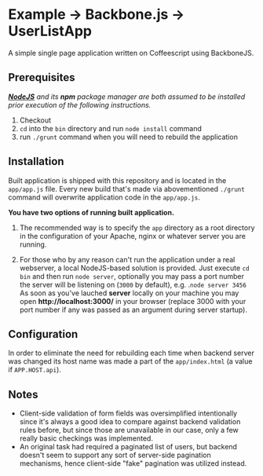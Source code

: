 # Example -> Backbone.js -> UserListApp

A simple single page application written on Coffeescript using BackboneJS.

## Prerequisites

_[**NodeJS**](https://nodejs.org/) and its **npm** package manager are both
assumed to be installed prior execution of the following instructions._

1. Checkout
2. `cd` into the `bin` directory and run `node install` command
3. run `./grunt` command when you will need to rebuild the application

## Installation

Built application is shipped with this repository and is located in the
`app/app.js` file. Every new build that's made via abovementioned `./grunt`
command will overwrite application code in the `app/app.js`.

**You have two options of running built application.**

1) The recommended way is to specify the `app` directory as a root directory in
the configuration of your Apache, nginx or whatever server you are running.

2) For those who by any reason can't run the application under a real webserver,
a local NodeJS-based solution is provided. Just execute `cd bin` and then run
`node server`, optionally you may pass a port number the server will
be listening on (`3000` by default), e.g. .`node server 3456` As soon
as you've lauched **server** locally on your machine you may open
**http://localhost:3000/** in your browser (replace 3000 with your port number
if any was passed as an argument during server startup).

## Configuration

In order to eliminate the need for rebuilding each time when backend server was
changed its host name was made a part of the `app/index.html` (a value if 
`APP.HOST.api`).

## Notes

- Client-side validation of form fields was oversimplified intentionally since
it's always a good idea to compare against backend validation rules before,
but since those are unavailable in our case, only a few really basic checkings
was implemented.
- An original task had required a paginated list of users, but backend doesn't
seem to support any sort of server-side pagination mechanisms, hence client-side
"fake" pagination was utilized instead.
